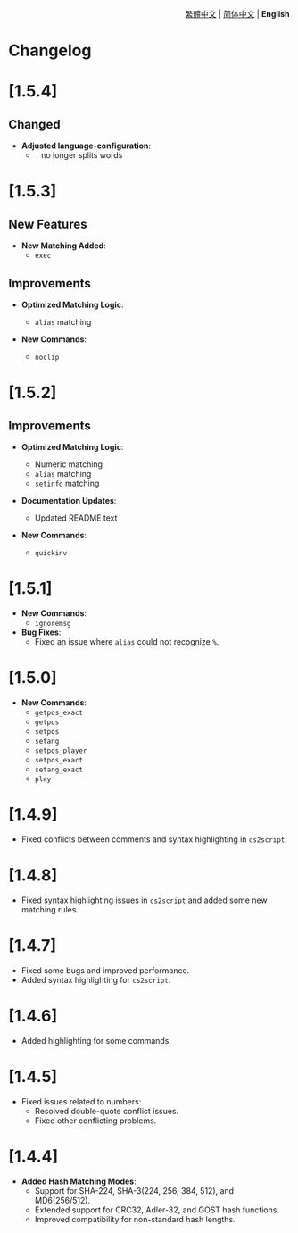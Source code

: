 <div align="right">

[繁體中文](./CHANGELOG.md) | [简体中文](./CHANGELOG.zh-CN.md) | **English**

</div>

<h1>Changelog</h1>

# [1.5.4]
## Changed
- **Adjusted language-configuration**:
  - `.` no longer splits words

# [1.5.3]
## New Features
- **New Matching Added**:
  - `exec`

## Improvements
- **Optimized Matching Logic**:
  - `alias` matching

- **New Commands**:
  - `noclip`

# [1.5.2]
## Improvements
- **Optimized Matching Logic**:
  - Numeric matching
  - `alias` matching
  - `setinfo` matching

- **Documentation Updates**:
  - Updated README text

- **New Commands**:
  - `quickinv`

# [1.5.1]
- **New Commands**:
  - `ignoremsg`
- **Bug Fixes**:
  - Fixed an issue where `alias` could not recognize `%`.

# [1.5.0]
- **New Commands**:
  - `getpos_exact`
  - `getpos`
  - `setpos`
  - `setang`
  - `setpos_player`
  - `setpos_exact`
  - `setang_exact`
  - `play`

# [1.4.9]
- Fixed conflicts between comments and syntax highlighting in `cs2script`.

# [1.4.8]
- Fixed syntax highlighting issues in `cs2script` and added some new matching rules.

# [1.4.7]
- Fixed some bugs and improved performance.
- Added syntax highlighting for `cs2script`.

# [1.4.6]
- Added highlighting for some commands.

# [1.4.5]
- Fixed issues related to numbers:
  - Resolved double-quote conflict issues.
  - Fixed other conflicting problems.

# [1.4.4]
- **Added Hash Matching Modes**:
  - Support for SHA-224, SHA-3(224, 256, 384, 512), and MD6(256/512).
  - Extended support for CRC32, Adler-32, and GOST hash functions.
  - Improved compatibility for non-standard hash lengths.
